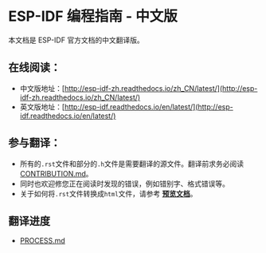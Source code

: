 # ESP-IDF 编程指南 - 中文版

本文档是 ESP-IDF 官方文档的中文翻译版。

## 在线阅读：
- 中文版地址：[http://esp-idf-zh.readthedocs.io/zh_CN/latest/](http://esp-idf-zh.readthedocs.io/zh_CN/latest/)
- 英文版地址：[http://esp-idf.readthedocs.io/en/latest/](http://esp-idf.readthedocs.io/en/latest/)

## 参与翻译：
- 所有的`.rst`文件和部分的`.h`文件是需要翻译的源文件。翻译前求务必阅读 [CONTRIBUTION.md](CONTRIBUTION.md)。
- 同时也欢迎修您正在阅读时发现的错误，例如错别字、格式错误等。
- 关于如何将`.rst`文件转换成`html`文件，请参考 [**预览文档**](docs/README.md)。

## 翻译进度
- [PROCESS.md](PROCESS.md)

